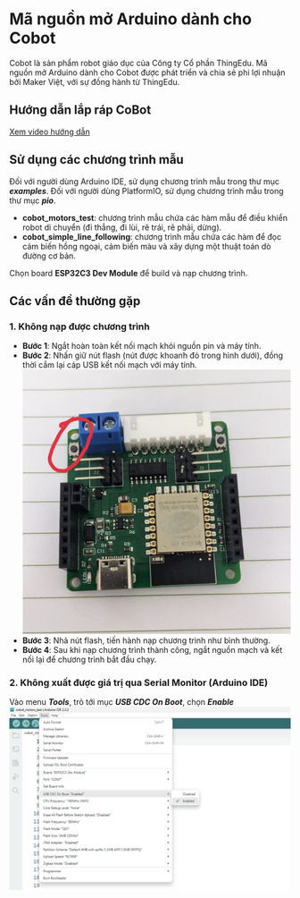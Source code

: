 # Mã nguồn mở Arduino dành cho Cobot
Cobot là sản phẩm robot giáo dục của Công ty Cổ phần ThingEdu.
Mã nguồn mở Arduino dành cho Cobot được phát triển và chia sẻ phi lợi nhuận bởi Maker Việt, với sự đồng hành từ ThingEdu.

## Hướng dẫn lắp ráp CoBot
[Xem video hướng dẫn](https://youtu.be/J4CTvk9BN0E?si=wKa1nySzxEhOEeIE)


## Sử dụng các chương trình mẫu
Đối với người dùng Arduino IDE, sử dụng chương trình mẫu trong thư mục ***examples***. Đối với người dùng PlatformIO, sử dụng chương trình mẫu trong thư mục ***pio***.
- **cobot_motors_test**: chương trình mẫu chứa các hàm mẫu để điều khiển robot di chuyển (đi thẳng, đi lùi, rẽ trái, rẽ phải, dừng).
- **cobot_simple_line_following**: chương trình mẫu chứa các hàm để đọc cảm biến hồng ngoại, cảm biến màu và xây dựng một thuật toán dò đường cơ bản.

Chọn board **ESP32C3 Dev Module** để build và nạp chương trình.

## Các vấn đề thường gặp
### 1. Không nạp được chương trình
- **Bước 1**: Ngắt hoàn toàn kết nối mạch khỏi nguồn pin và máy tính.
- **Bước 2**: Nhấn giữ nút flash (nút được khoanh đỏ trong hình dưới), đồng thời cắm lại cáp USB kết nối mạch với máy tính.
![](https://raw.githubusercontent.com/makerviet/cobot/main/documents/img/3.jpg)
- **Bước 3**: Nhả nút flash, tiến hành nạp chương trình như bình thường.
- **Bước 4**: Sau khi nạp chương trình thành công, ngắt nguồn mạch và kết nối lại để chương trình bắt đầu chạy.
### 2. Không xuất được giá trị qua Serial Monitor (Arduino IDE)
Vào menu ***Tools***, trỏ tới mục ***USB CDC On Boot***, chọn ***Enable***
![](https://raw.githubusercontent.com/makerviet/cobot/1eed924444022dfd935ee815f97b51728cb1fb5f/documents/img/2.png)